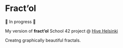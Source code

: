 # Fract’ol

🚧 In progress 🚧

My version of **fract’ol** School 42 project @ [Hive Helsinki](https://www.hive.fi/en/)

Creatng graphically beautiful fractals.
